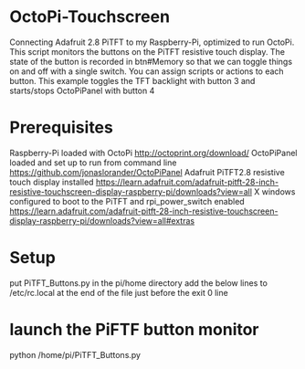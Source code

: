 # OctoPi-Touchscreen
Connecting Adafruit 2.8 PiTFT to my Raspberry-Pi, optimized to run OctoPi.
This script monitors the buttons on the PiTFT resistive touch display.
The state of the button is recorded in btn#Memory so that we can toggle things on and off with a single switch.
You can assign scripts or actions to each button.
This example toggles the TFT backlight with button 3 and starts/stops OctoPiPanel with button 4
# Prerequisites
Raspberry-Pi loaded with OctoPi http://octoprint.org/download/
OctoPiPanel loaded and set up to run from command line https://github.com/jonaslorander/OctoPiPanel
Adafruit PiTFT2.8 resistive touch display installed https://learn.adafruit.com/adafruit-pitft-28-inch-resistive-touchscreen-display-raspberry-pi/downloads?view=all
X windows configured to boot to the PiTFT and rpi_power_switch enabled https://learn.adafruit.com/adafruit-pitft-28-inch-resistive-touchscreen-display-raspberry-pi/downloads?view=all#extras
# Setup
put PiTFT_Buttons.py in the pi/home directory
add the below lines to /etc/rc.local at the end of the file just before the exit 0 line
  # launch the PiFTF button monitor
  python /home/pi/PiTFT_Buttons.py
